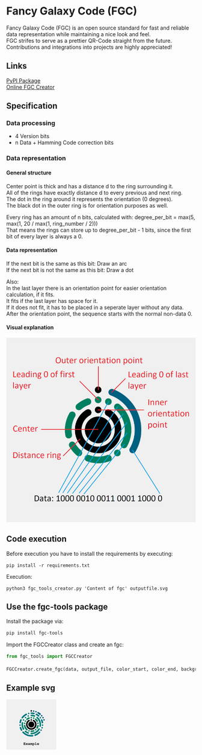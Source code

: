 # Fancy Galaxy Code (FGC)
Fancy Galaxy Code (FGC) is an open source standard for fast and reliable data representation while maintaining a nice look and feel.  
FGC strifes to serve as a prettier QR-Code straight from the future.  
Contributions and integrations into projects are highly appreciated!  
  
## Links
[PyPI Package](https://pypi.org/project/fgc-tools/)  
[Online FGC Creator](https://ghostfox.de/fgc)  
  
## Specification

### Data processing
- 4 Version bits
- n Data + Hamming Code correction bits


### Data representation
#### General structure
Center point is thick and has a distance d to the ring surrounding it.  
All of the rings have exactly distance d to every previous and next ring.  
The dot in the ring around it represents the orientation (0 degrees).  
The black dot in the outer ring is for orientation purposes as well. 

Every ring has an amount of n bits, calculated with: degree_per_bit = max(5, max(1, 20 / max(1, ring_number / 2)))  
That means the rings can store up to degree_per_bit - 1 bits, since the first bit of every layer is always a 0.  
  
#### Data representation
If the next bit is the same as this bit: Draw an arc  
If the next bit is not the same as this bit: Draw a dot  
  
Also:  
In the last layer there is an orientation point for easier orientation calculation, if it fits.  
It fits if the last layer has space for it.  
If it does not fit, it has to be placed in a seperate layer without any data.  
After the orientation point, the sequence starts with the normal non-data 0.  
  
#### Visual explanation
![Visual over on GitHub](./static/explanation.png)
  
## Code execution
Before execution you have to install the requirements by executing:  
```
pip install -r requirements.txt
```  
  
Execution:  
```
python3 fgc_tools_creator.py 'Content of fgc' outputfile.svg
```
  
## Use the fgc-tools package
Install the package via:
```sh
pip install fgc-tools
```

Import the FGCCreator class and create an fgc:
```python
from fgc_tools import FGCCreator

FGCCreator.create_fgc(data, output_file, color_start, color_end, background_color)
```  
  
## Example svg
![Visual over on GitHub](./static/example.svg)
